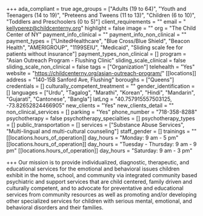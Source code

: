 +++
ada_compliant = true
age_groups = ["Adults (19 to 64)", "Youth and Teenagers (14 to 19)", "Preteens and Tweens (11 to 13)", "Children (6 to 10)", "Toddlers and Preschoolers (0 to 5)"]
client_requirements = ""
email = " kellyperez@childcenterny.org"
highlight = false
image = ""
org = "The Child Center of NY"
payment_info_clinical = ""
payment_info_non_clinical = ""
payment_types = ["UnitedHealthcare", "Blue Cross/Blue Shield", "Beacon Health", "AMERIGROUP", "1199SEIU", "Medicaid", "Sliding scale fee for patients without insurance"]
payment_types_non_clinical = []
program = "Asian Outreach Program - Flushing Clinic"
sliding_scale_clinical = false
sliding_scale_non_clinical = false
tags = ["Organization"]
telehealth = "Yes"
website = "https://childcenterny.org/asian-outreach-program/"
[[locations]]
address = "140-15B Sanford Ave, Flushing"
boroughs = ["Queens"]
credentials = []
culturally_competent_treatment = ""
gender_identification = []
languages = ["Urdu", "Tagalog", "Marathi", "Korean", "Hindi", "Mandarin", "Gujarati", "Cantonese", "Bangla"]
latLng = "40.757915557503125, -73.82652824466905"
new_clients = "Yes"
new_clients_detail = ""
non_clinical_services = []
parking = "Yes"
phone_number = "718-358-8288"
psychotherapy = false
psychotherapy_specialties = []
psychotherapy_types = []
public_transportation = []
services = ["Substance Abuse Services", "Multi-lingual and multi-cultural counseling"]
staff_gender = []
trainings = ""
[[locations.hours_of_operation]]
day_hours = "Monday: 9 am - 5 pm"
[[locations.hours_of_operation]]
day_hours = "Tuesday - Thursday: 9 am - 9 pm"
[[locations.hours_of_operation]]
day_hours = "Saturday: 9 am - 3 pm"

+++
Our mission is to provide individualized, diagnostic, therapeutic, and educational services for the emotional and behavioral issues children exhibit in the home, school, and community via integrated community based psychiatric and support services that are child centered, family driven and culturally competent, and to advocate for preventative and educational services from community resources as well as promoting and/or developing other specialized services for children with serious mental, emotional, and behavioral disorders and their families.